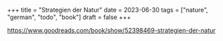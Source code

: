 +++
title = "Strategien der Natur"
date = 2023-06-30
tags = ["nature", "german", "todo", "book"]
draft = false
+++

<https://www.goodreads.com/book/show/52398469-strategien-der-natur>
